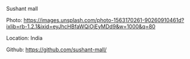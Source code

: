 Sushant mall

Photo: https://images.unsplash.com/photo-1563170261-90260910461d?ixlib=rb-1.2.1&ixid=eyJhcHBfaWQiOjEyMDd9&w=1000&q=80

Location: India

Github: https://github.com/sushant-mall/

